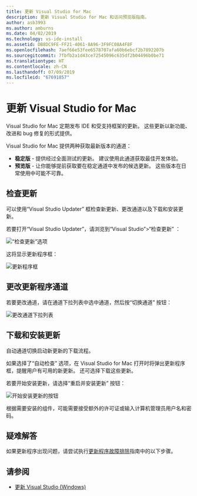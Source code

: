 ```yaml
---
title: 更新 Visual Studio for Mac
description: 更新 Visual Studio for Mac 和访问预览版指南。
author: asb3993
ms.author: amburns
ms.date: 04/02/2019
ms.technology: vs-ide-install
ms.assetid: DB8DC9FE-FF21-4061-8A96-3F9FC08A4F8F
ms.openlocfilehash: 7aef66e53fee6578707afa60b6ebcf2b7892207b
ms.sourcegitcommit: 7fbfb2a1d43ce72545096c635df2b04496b0be71
ms.translationtype: HT
ms.contentlocale: zh-CN
ms.lasthandoff: 07/09/2019
ms.locfileid: "67691857"
---
```

# <a name="update-visual-studio-for-mac"></a>更新 Visual Studio for Mac

Visual Studio for Mac 定期发布 IDE 和受支持框架的更新。 这些更新以新功能、改进和 bug 修复的形式提供。

Visual Studio for Mac 提供两种获取最新版本的通道：

* **稳定版** - 提供经过全面测试的更新。 建议使用此通道获取最佳开发体验。
* **预览版** - 让你能够提前获取要在稳定通道中发布的候选更新。 这些版本在日常使用中可能不可靠。

## <a name="checking-for-updates"></a>检查更新

可以使用“Visual Studio Updater”  框检查新更新、更改通道以及下载和安装更新。

若要打开“Visual Studio Updater”，请浏览到“Visual Studio”>“检查更新”   ：

![“检查更新”选项](media/update-image1.png)

这将显示更新程序框：

![更新程序框](media/update-image2.png)

## <a name="changing-the-updater-channel"></a>更改更新程序通道

若要更改通道，请在通道下拉列表中选中通道，然后按“切换通道”  按钮：

![更改通道下拉列表](media/update-image3.png)

## <a name="downloading-and-installing-updates"></a>下载和安装更新

自动通道切换启动新更新的下载流程。

如果选择了“自动检查”  选项，在 Visual Studio for Mac 打开时将弹出更新程序框，提醒用户有可用的新更新。 还可选择下载这些更新。

若要开始安装更新，请选择“重启并安装更新”  按钮：

![开始安装更新的按钮](media/update-image4.png)

根据需要安装的组件，可能需要接受额外的许可证或输入计算机管理员用户名和密码。

## <a name="troubleshooting"></a>疑难解答

如果更新程序出现问题，请尝试执行[更新程序故障排除](updater-troubleshooting.md)指南中的以下步骤。

## <a name="see-also"></a>请参阅

- [更新 Visual Studio (Windows)](/visualstudio/install/update-visual-studio)
